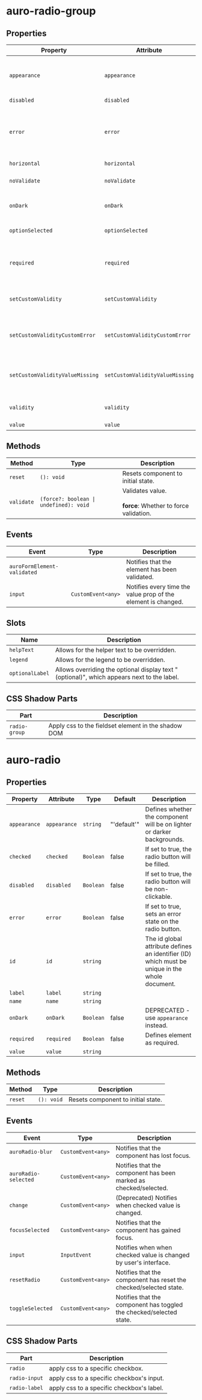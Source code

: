 # auro-radio-group

## Properties

| Property                        | Attribute                       | Type      | Default     | Description                                      |
|---------------------------------|---------------------------------|-----------|-------------|--------------------------------------------------|
| `appearance`                    | `appearance`                    | `string`  | "'default'" | Defines whether the component will be on lighter or darker backgrounds. |
| `disabled`                      | `disabled`                      | `boolean` | false       |                                                  |
| `error`                         | `error`                         | `String`  |             | When defined, sets persistent validity to `customError` and sets `setCustomValidity` = attribute value. |
| `horizontal`                    | `horizontal`                    | `boolean` | false       |                                                  |
| `noValidate`                    | `noValidate`                    | `Boolean` |             | If set, disables auto-validation on blur.        |
| `onDark`                        | `onDark`                        | `Boolean` | false       | DEPRECATED - use `appearance` instead.           |
| `optionSelected`                | `optionSelected`                | `Object`  | "undefined" | Specifies the current selected radio button.     |
| `required`                      | `required`                      | `Boolean` | false       | Populates the `required` attribute on the element. Used for client-side validation. |
| `setCustomValidity`             | `setCustomValidity`             | `String`  |             | Sets a custom help text message to display for all validityStates. |
| `setCustomValidityCustomError`  | `setCustomValidityCustomError`  | `String`  |             | Custom help text message to display when validity = `customError`. |
| `setCustomValidityValueMissing` | `setCustomValidityValueMissing` | `String`  |             | Custom help text message to display when validity = `valueMissing`. |
| `validity`                      | `validity`                      | `String`  | "undefined" | Specifies the `validityState` this element is in. |
| `value`                         | `value`                         | `string`  | "undefined" |                                                  |

## Methods

| Method     | Type                                   | Description                                      |
|------------|----------------------------------------|--------------------------------------------------|
| `reset`    | `(): void`                             | Resets component to initial state.               |
| `validate` | `(force?: boolean \| undefined): void` | Validates value.<br /><br />**force**: Whether to force validation. |

## Events

| Event                       | Type               | Description                                      |
|-----------------------------|--------------------|--------------------------------------------------|
| `auroFormElement-validated` |                    | Notifies that the element has been validated.    |
| `input`                     | `CustomEvent<any>` | Notifies every time the value prop of the element is changed. |

## Slots

| Name            | Description                                      |
|-----------------|--------------------------------------------------|
| `helpText`      | Allows for the helper text to be overridden.     |
| `legend`        | Allows for the legend to be overridden.          |
| `optionalLabel` | Allows overriding the optional display text "(optional)", which appears next to the label. |

## CSS Shadow Parts

| Part          | Description                                      |
|---------------|--------------------------------------------------|
| `radio-group` | Apply css to the fieldset element in the shadow DOM |


# auro-radio

## Properties

| Property     | Attribute    | Type      | Default     | Description                                      |
|--------------|--------------|-----------|-------------|--------------------------------------------------|
| `appearance` | `appearance` | `string`  | "'default'" | Defines whether the component will be on lighter or darker backgrounds. |
| `checked`    | `checked`    | `Boolean` | false       | If set to true, the radio button will be filled. |
| `disabled`   | `disabled`   | `Boolean` | false       | If set to true, the radio button will be non-clickable. |
| `error`      | `error`      | `Boolean` | false       | If set to true, sets an error state on the radio button. |
| `id`         | `id`         | `string`  |             | The id global attribute defines an identifier (ID) which must be unique in the whole document. |
| `label`      | `label`      | `string`  |             |                                                  |
| `name`       | `name`       | `string`  |             |                                                  |
| `onDark`     | `onDark`     | `Boolean` | false       | DEPRECATED - use `appearance` instead.           |
| `required`   | `required`   | `Boolean` | false       | Defines element as required.                     |
| `value`      | `value`      | `string`  |             |                                                  |

## Methods

| Method  | Type       | Description                        |
|---------|------------|------------------------------------|
| `reset` | `(): void` | Resets component to initial state. |

## Events

| Event                | Type               | Description                                      |
|----------------------|--------------------|--------------------------------------------------|
| `auroRadio-blur`     | `CustomEvent<any>` | Notifies that the component has lost focus.      |
| `auroRadio-selected` | `CustomEvent<any>` | Notifies that the component has been marked as checked/selected. |
| `change`             | `CustomEvent<any>` | (Deprecated) Notifies when checked value is changed. |
| `focusSelected`      | `CustomEvent<any>` | Notifies that the component has gained focus.    |
| `input`              | `InputEvent`       | Notifies when when checked value is changed by user's interface. |
| `resetRadio`         | `CustomEvent<any>` | Notifies that the component has reset the checked/selected state. |
| `toggleSelected`     | `CustomEvent<any>` | Notifies that the component has toggled the checked/selected state. |

## CSS Shadow Parts

| Part          | Description                               |
|---------------|-------------------------------------------|
| `radio`       | apply css to a specific checkbox.         |
| `radio-input` | apply css to a specific checkbox's input. |
| `radio-label` | apply css to a specific checkbox's label. |
